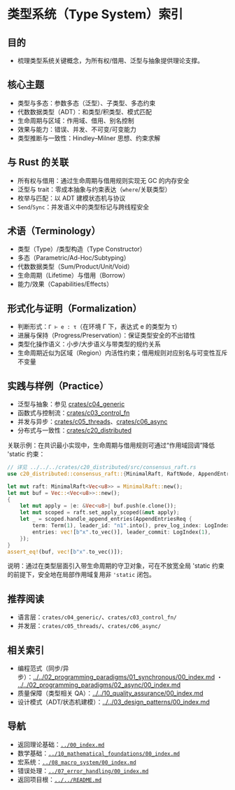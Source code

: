 # 类型系统（Type System）索引

## 目的

- 梳理类型系统关键概念，为所有权/借用、泛型与抽象提供理论支撑。

## 核心主题

- 类型与多态：参数多态（泛型）、子类型、多态约束
- 代数数据类型（ADT）：和类型/积类型、模式匹配
- 生命周期与区域：作用域、借用、别名控制
- 效果与能力：错误、并发、不可变/可变能力
- 类型推断与一致性：Hindley–Milner 思想、约束求解

## 与 Rust 的关联

- 所有权与借用：通过生命周期与借用规则实现无 GC 的内存安全
- 泛型与 trait：零成本抽象与约束表达（`where`/关联类型）
- 枚举与匹配：以 ADT 建模状态机与协议
- `Send`/`Sync`：并发语义中的类型标记与跨线程安全

## 术语（Terminology）

- 类型（Type）/类型构造（Type Constructor）
- 多态（Parametric/Ad-Hoc/Subtyping）
- 代数数据类型（Sum/Product/Unit/Void）
- 生命周期（Lifetime）与借用（Borrow）
- 能力/效果（Capabilities/Effects）

## 形式化与证明（Formalization）

- 判断形式：`Γ ⊢ e : τ`（在环境 Γ 下，表达式 e 的类型为 τ）
- 进展与保持（Progress/Preservation）：保证类型安全的不出错性
- 类型化操作语义：小步/大步语义与带类型的规约关系
- 生命周期近似为区域（Region）内活性约束；借用规则对应别名与可变性互斥不变量

## 实践与样例（Practice）

- 泛型与抽象：参见 [crates/c04_generic](../../../crates/c04_generic/)
- 函数式与控制流：[crates/c03_control_fn](../../../crates/c03_control_fn/)
- 并发与异步：[crates/c05_threads](../../../crates/c05_threads/)、[crates/c06_async](../../../crates/c06_async/)
- 分布式与一致性：[crates/c20_distributed](../../../crates/c20_distributed/)

关联示例：在共识最小实现中，生命周期与借用规则可通过“作用域回调”降低 'static 约束：

```rust
// 详见 ../../../crates/c20_distributed/src/consensus_raft.rs
use c20_distributed::consensus_raft::{MinimalRaft, RaftNode, AppendEntriesReq, Term, LogIndex};

let mut raft: MinimalRaft<Vec<u8>> = MinimalRaft::new();
let mut buf = Vec::<Vec<u8>>::new();
{
    let mut apply = |e: &Vec<u8>| buf.push(e.clone());
    let mut scoped = raft.set_apply_scoped(&mut apply);
    let _ = scoped.handle_append_entries(AppendEntriesReq {
        term: Term(1), leader_id: "n1".into(), prev_log_index: LogIndex(0), prev_log_term: Term(0),
        entries: vec![b"x".to_vec()], leader_commit: LogIndex(1),
    });
}
assert_eq!(buf, vec![b"x".to_vec()]);
```

说明：通过在类型层面引入带生命周期的守卫对象，可在不放宽全局 'static 约束的前提下，安全地在局部作用域复用非 `'static` 闭包。

## 推荐阅读

- 语言层：`crates/c04_generic/`、`crates/c03_control_fn/`
- 并发层：`crates/c05_threads/`、`crates/c06_async/`

## 相关索引

- 编程范式（同步/异步）：[../../02_programming_paradigms/01_synchronous/00_index.md](../../02_programming_paradigms/01_synchronous/00_index.md) ・ [../../02_programming_paradigms/02_async/00_index.md](../../02_programming_paradigms/02_async/00_index.md)
- 质量保障（类型相关 QA）：[../../10_quality_assurance/00_index.md](../../10_quality_assurance/00_index.md)
- 设计模式（ADT/状态机建模）：[../../03_design_patterns/00_index.md](../../03_design_patterns/00_index.md)

## 导航

- 返回理论基础：[`../00_index.md`](../00_index.md)
- 数学基础：[`../10_mathematical_foundations/00_index.md`](../10_mathematical_foundations/00_index.md)
- 宏系统：[`../08_macro_system/00_index.md`](../08_macro_system/00_index.md)
- 错误处理：[`../07_error_handling/00_index.md`](../07_error_handling/00_index.md)
- 返回项目根：[`../../README.md`](../../README.md)
